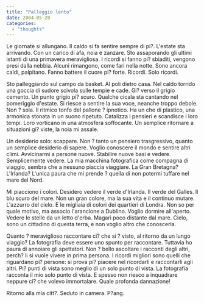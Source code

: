 ```yaml
---
title: "Palleggio lento"
date: 2004-05-20
categories: 
  - "thoughts"
---
```


Le giornate si allungano. Il caldo si fa sentire sempre di pi?. L'estate sta arrivando. Con un carico di afa, noia e zanzare. Sto assaporando gli ultimi istanti di una primavera meravigliosa. I ricordi si fanno pi? sbiaditi, vengono presi dalla nebbia. Alcuni rimangono, come fari nella notte. Sono ancora caldi, palpitano. Fanno battere il cuore pi? forte. Ricordi. Solo ricordi.

Sto palleggiando sul campo da basket. Al poli dietro casa. Nel caldo torrido una goccia di sudore scivola sulle tempie e cade. Gi? verso il grigio cemento. Un punto grigio pi? scuro. Qualche cicala sta cantando nel pomeriggio d'estate. Si riesce a sentire la sua voce, neanche troppo debole. Non ? sola. Il ritmico tonfo del pallone ? ipnotico. Ha un che di plastico, una armonica stonata in un suono ripetuto. Catalizza i pensieri e scandisce i loro tempi. Loro vorticano in una atmosfera soffocante. Un semplice ritornare a situazioni gi? viste, la noia mi assale.

Un desiderio solo: scappare. Non ? tanto un pensiero trasgressivo, quanto un semplice desiderio di sapere. Voglio conoscere il mondo e sentire altri climi. Avvicinarmi a persone nuove. Stabilire nuove basi e vedere. Semplicemente vedere. La mia macchina fotografica come compagna di viaggio, sembra che a nessuno piaccia viaggiare. La Gran Bretagna? L'Irlanda? L'unica paura che mi prende ? quella di non potermi tuffare nel mare del Nord.

Mi piacciono i colori. Desidero vedere il verde d'Irlanda. Il verde del Galles. Il blu scuro del mare. Non un gran colore, ma la sua vita e il continuo mutare. L'azzurro del cielo. E le migliaia di colori dei quartieri di Londra. Non so per quale motivo, ma associo l'arancione a Dublino. Voglio dormire all'aperto. Vedere le stelle da un letto d'erba. Magari poco distante dal mare. Cielo, sono un cittadino di questa terra, e non voglio altro che conoscerla.

Quanto ? meraviglioso raccontare ci? che si ? visto, al ritorno da un lungo viaggio? La fotografia deve essere uno spunto per raccontare. Tuttavia ho paura di annoiare gli spettatori. Non ? bello ascoltare i racconti degli altri, perch? li si vuole vivere in prima persona. I ricordi migliori sono quelli che riguardano pi? persone: si prova pi? piacere nel ricordarli e raccontarli agli altri. Pi? punti di vista sono meglio di un solo punto di vista. La fotografia racconta il mio solo punto di vista. E spesso non riesco a inquadrare neppure ci? che volevo immortalare. Quale profonda dannazione!

Ritorno alla mia citt?. Seduto in camera. P?ang.
